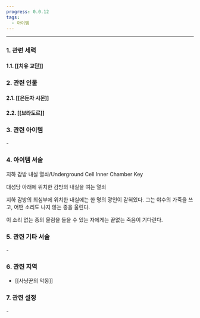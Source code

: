```yaml
---
progress: 0.0.12
tags:
  - 아이템
---
```

---
### 1. 관련 세력 
#### 1.1. [[치유 교단]]

### 2. 관련 인물
#### 2.1. [[은둔자 시몬]]
#### 2.2. [[브라도르]]

### 3. 관련 아이템
\-


### 4. 아이템 서술
지하 감방 내실 열쇠/Underground Cell Inner Chamber Key

대성당 아래에 위치한 감방의 내실을 여는 열쇠

지하 감방의 최심부에 위치한 내실에는 한 명의 광인이 갇혀있다. 그는 야수의 가죽을 쓰고, 어떤 소리도 나지 않는 종을 울린다.

이 소리 없는 종의 울림을 들을 수 있는 자에게는 끝없는 죽음이 기다린다.

### 5. 관련 기타 서술
\-

### 6. 관련 지역
- [[사냥꾼의 악몽]]

### 7. 관련 설정
\- 